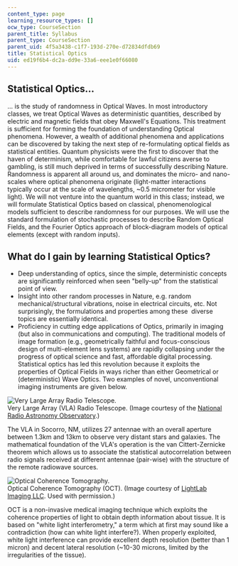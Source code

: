 ```yaml
---
content_type: page
learning_resource_types: []
ocw_type: CourseSection
parent_title: Syllabus
parent_type: CourseSection
parent_uid: 4f5a3438-c1f7-193d-270e-d72834dfdb69
title: Statistical Optics
uid: ed19f6b4-dc2a-dd9e-33a6-eee1e0f66080
---
```


Statistical Optics...
---------------------

... is the study of randomness in Optical Waves. In most introductory classes, we treat Optical Waves as deterministic quantities, described by electric and magnetic fields that obey Maxwell's Equations. This treatment is sufficient for forming the foundation of understanding Optical phenomena. However, a wealth of additional phenomena and applications can be discovered by taking the next step of re-formulating optical fields as statistical entities. Quantum physicists were the first to discover that the haven of determinism, while comfortable for lawful citizens averse to gambling, is still much deprived in terms of successfully describing Nature. Randomness is apparent all around us, and dominates the micro- and nano-scales where optical phenomena originate (light-matter interactions typically occur at the scale of wavelengths, ~0.5 micrometer for visible light). We will not venture into the quantum world in this class; instead, we will formulate Statistical Optics based on classical, phenomenological models sufficient to describe randomness for our purposes. We will use the standard formulation of stochastic processes to describe Random Optical Fields, and the Fourier Optics approach of block-diagram models of optical elements (except with random inputs).

What do I gain by learning Statistical Optics?
----------------------------------------------

*   Deep understanding of optics, since the simple, deterministic concepts are significantly reinforced when seen "belly-up" from the statistical point of view.
*   Insight into other random processes in Nature, e.g. random mechanical/structural vibrations, noise in electrical circuits, etc. Not surprisingly, the formulations and properties among these  diverse topics are essentially identical.
*   Proficiency in cutting edge applications of Optics, primarily in imaging (but also in communications and computing). The traditional models of image formation (e.g., geometrically faithful and focus-conscious design of multi-element lens systems) are rapidly collapsing under the progress of optical science and fast, affordable digital processing. Statistical optics has led this revolution because it exploits the properties of Optical Fields in ways richer than either Geometrical or (deterministic) Wave Optics. Two examples of novel, unconventional imaging instruments are given below.

![Very Large Array Radio Telescope.](/courses/mechanical-engineering/2-717j-optical-engineering-spring-2002/syllabus/vla_aerial.jpg)  
Very Large Array (VLA) Radio Telescope. (Image courtesy of the [National Radio Astronomy Observatory](https://www2.gehealthcare.com/portal/site/usen/).)

The VLA in Socorro, NM, utilizes 27 antennae with an overall aperture between 1.3km and 13km to observe very distant stars and galaxies. The mathematical foundation of the VLA's operation is the van Cittert-Zernicke theorem which allows us to associate the statistical autocorrelation between radio signals received at different antennae (pair-wise) with the structure of the remote radiowave sources.

![Optical Coherence Tomography.](/courses/mechanical-engineering/2-717j-optical-engineering-spring-2002/syllabus/oct_basic.jpg)  
Optical Coherence Tomography (OCT). (Image courtesy of [LightLab Imaging LLC](http://www.lightlabimaging.com/). Used with permission.)

OCT is a non-invasive medical imaging technique which exploits the coherence properties of light to obtain depth information about tissue. It is based on "white light interferometry," a term which at first may sound like a contradiction (how can white light interfere?). When properly exploited, white light interference can provide excellent depth resolution (better than 1 micron) and decent lateral resolution (~10-30 microns, limited by the irregularities of the tissue).